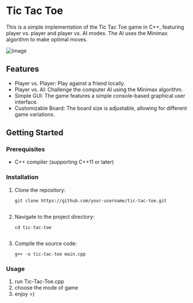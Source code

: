 
# Tic Tac Toe

This is a simple implementation of the Tic Tac Toe game in C++, featuring player vs. player and player vs. AI modes. The AI uses the Minimax algorithm to make optimal moves.

![image](https://github.com/nima265/Tic_Tac_Toe/assets/50208317/e0bbcbb1-d237-40a6-92ea-5a926222f3a9)

## Features

- Player vs. Player: Play against a friend locally.
- Player vs. AI: Challenge the computer AI using the Minimax algorithm.
- Simple GUI: The game features a simple console-based graphical user interface.
- Customizable Board: The board size is adjustable, allowing for different game variations.

## Getting Started

### Prerequisites

- C++ compiler (supporting C++11 or later)

### Installation

1. Clone the repository:

   ```shell
   git clone https://github.com/your-username/tic-tac-toe.git
   
   
2. Navigate to the project directory:

   ```shell
   cd tic-tac-toe
   
   
3. Compile the source code:

   ```shell
   g++ -o tic-tac-toe main.cpp
   
### Usage

1. run Tic-Tac-Toe.cpp
2. choose the mode of game
3. enjoy =)
